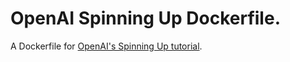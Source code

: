 # OpenAI Spinning Up Dockerfile.

A Dockerfile for [OpenAI's Spinning Up tutorial](https://spinningup.openai.com/en/latest/user/installation.html).
